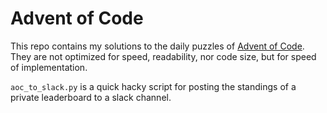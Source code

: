 # Advent of Code

This repo contains my solutions to the daily puzzles of
[Advent of Code](http://adventofcode.com/). They are not optimized for
speed, readability, nor code size, but for speed of implementation.

`aoc_to_slack.py` is a quick hacky script for posting the standings of a private
leaderboard to a slack channel.
